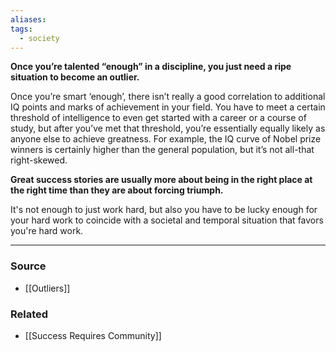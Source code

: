 ```yaml
---
aliases: 
tags:
  - society
---
```

**Once you’re talented “enough” in a discipline, you just need a ripe situation to become an outlier.**

Once you’re smart ‘enough’, there isn’t really a good correlation to additional IQ points and marks of achievement in your field. You have to meet a certain threshold of intelligence to even get started with a career or a course of study, but after you’ve met that threshold, you’re essentially equally likely as anyone else to achieve greatness. For example, the IQ curve of Nobel prize winners is certainly higher than the general population, but it’s not all-that right-skewed.

**Great success stories are usually more about being in the right place at the right time than they are about forcing triumph.** 

It's not enough to just work hard, but also you have to be lucky enough for your hard work to coincide with a societal and temporal situation that favors you're hard work.

---

### Source
- [[Outliers]]

### Related
- [[Success Requires Community]]